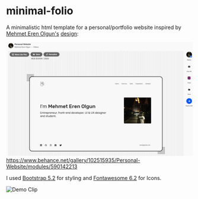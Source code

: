 # minimal-folio
A minimalistic html template for a personal/portfolio website inspired by [Mehmet Eren Olgun's](https://www.behance.net/mehmeterenolgun) [design](https://www.behance.net/gallery/102515935/Personal-Website/modules/590142213):

![Behance Source Design](behance_source_design.JPG)
https://www.behance.net/gallery/102515935/Personal-Website/modules/590142213

I used [Bootstrap 5.2](https://getbootstrap.com/docs/5.2/getting-started/introduction/) for styling and [Fontawesome 6.2](https://fontawesome.com/v6/search?o=r&m=free) for Icons.



![Demo Clip](demo.gif)